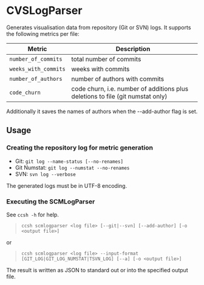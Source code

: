 # CVSLogParser

Generates visualisation data from repository (Git or SVN) logs. It supports the following metrics per file:

| Metric               | Description |
| ---                  | --- |
| `number_of_commits`  | total number of commits |
| `weeks_with_commits` | weeks with commits |
| `number_of_authors`  | number of authors with commits |
| `code_churn`         | code churn, i.e. number of additions plus deletions to file (git numstat only) |

Additionally it saves the names of authors when the --add-author flag is set.

## Usage

### Creating the repository log for metric generation  

* Git:          `git log --name-status [--no-renames]`
* Git Numstat:  `git log --numstat --no-renames`
* SVN:          `svn log --verbose`

The generated logs must be in UTF-8 encoding.

### Executing the SCMLogParser

See `ccsh -h` for help.

> `ccsh scmlogparser <log file> [--git|--svn] [--add-author] [-o <output file>]`

or

> `ccsh scmlogparser <log file> --input-format [GIT_LOG|GIT_LOG_NUMSTAT|TSVN_LOG] [--a] [-o <output file>]`


The result is written as JSON to standard out or into the specified output file.
